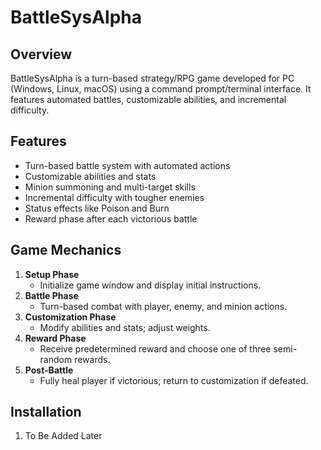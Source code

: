# BattleSysAlpha

## Overview
BattleSysAlpha is a turn-based strategy/RPG game developed for PC (Windows, Linux, macOS) using a command prompt/terminal interface. It features automated battles, customizable abilities, and incremental difficulty.

## Features
- Turn-based battle system with automated actions
- Customizable abilities and stats
- Minion summoning and multi-target skills
- Incremental difficulty with tougher enemies
- Status effects like Poison and Burn
- Reward phase after each victorious battle

## Game Mechanics
1. **Setup Phase**
   - Initialize game window and display initial instructions.
2. **Battle Phase**
   - Turn-based combat with player, enemy, and minion actions.
3. **Customization Phase**
   - Modify abilities and stats; adjust weights.
4. **Reward Phase**
   - Receive predetermined reward and choose one of three semi-random rewards.
5. **Post-Battle**
   - Fully heal player if victorious; return to customization if defeated.

## Installation
1. To Be Added Later
